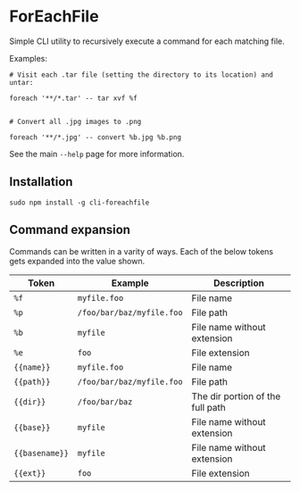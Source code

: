 ForEachFile
===========
Simple CLI utility to recursively execute a command for each matching file.

Examples:

	# Visit each .tar file (setting the directory to its location) and untar:

	foreach '**/*.tar' -- tar xvf %f


	# Convert all .jpg images to .png
	
	foreach '**/*.jpg' -- convert %b.jpg %b.png


See the main `--help` page for more information.


Installation
------------

	sudo npm install -g cli-foreachfile


Command expansion
-----------------
Commands can be written in a varity of ways. Each of the below tokens gets expanded into the value shown.

| Token          | Example                    | Description                      |
|----------------|----------------------------|----------------------------------|
| `%f`           | `myfile.foo`               | File name                        |
| `%p`           | `/foo/bar/baz/myfile.foo`  | File path                        |
| `%b`           | `myfile`                   | File name without extension      |
| `%e`           | `foo`                      | File extension                   |
| `{{name}}`     | `myfile.foo`               | File name                        |
| `{{path}}`     | `/foo/bar/baz/myfile.foo`  | File path                        |
| `{{dir}}`      | `/foo/bar/baz`             | The dir portion of the full path |
| `{{base}}`     | `myfile`                   | File name without extension      |
| `{{basename}}` | `myfile`                   | File name without extension      |
| `{{ext}}`      | `foo`                      | File extension                   |
